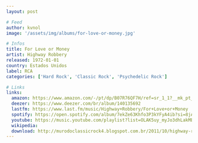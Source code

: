 ```yaml
---
layout: post

# Feed
author: kvnol
image: '/assets/img/albums/for-love-or-money.jpg'

# Infos
title: For Love or Money
artist: Highway Robbery
released: 1972-01-01
country: Estados Unidos
label: RCA
categories: ['Hard Rock', 'Classic Rock', 'Psychedelic Rock']

# Links
links:
  amazon: https://www.amazon.com/-/pt/dp/B07R76QF7H/ref=sr_1_1?__mk_pt_BR=%C3%85M%C3%85%C5%BD%C3%95%C3%91&dchild=1&keywords=highway+robbery&qid=1616214656&s=music&sr=1-1
  deezer: https://www.deezer.com/br/album/140135692
  lastfm: https://www.last.fm/music/Highway+Robbery/For+Love+or+Money
  spotify: https://open.spotify.com/album/7ekZe63Khfo3P3kYFyA4ib?si=8jAKeo2ySP-Q7Ok8CeEuxA
  youtube: https://music.youtube.com/playlist?list=OLAK5uy_myJo3dhLakMBXzYtyCr3fQs8UvV8-4pJE
  wikipedia:
  download: http://murodoclassicrock4.blogspot.com.br/2011/10/highway-robbery-for-love-or-money-1972.html
---
```

